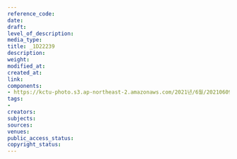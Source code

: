 ```yaml
---
reference_code: 
date: 
draft: 
level_of_description: 
media_type: 
title: _1D22239
description: 
weight: 
modified_at: 
created_at: 
link: 
components:
- https://kctu-photo.s3.ap-northeast-2.amazonaws.com/2021년/6월/20210609_산재사망+노동자+추모분향소+및+농성장+설치/_1D22239.jpg
tags:
- 
creators: 
subjects: 
sources: 
venues: 
public_access_status: 
copyright_status: 
---
```

